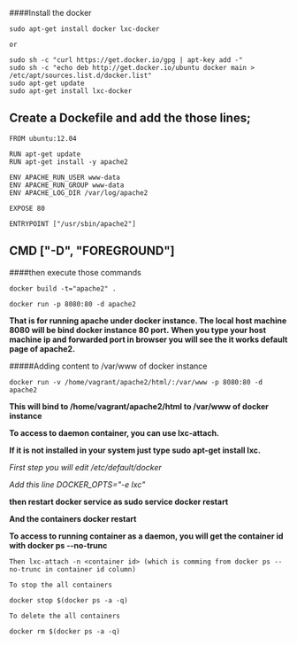####Install the docker

```
sudo apt-get install docker lxc-docker

or 

sudo sh -c "curl https://get.docker.io/gpg | apt-key add -"
sudo sh -c "echo deb http://get.docker.io/ubuntu docker main > /etc/apt/sources.list.d/docker.list"
sudo apt-get update
sudo apt-get install lxc-docker
```
Create a Dockefile and add the those lines;
----------------------------------
```
FROM ubuntu:12.04

RUN apt-get update
RUN apt-get install -y apache2

ENV APACHE_RUN_USER www-data
ENV APACHE_RUN_GROUP www-data
ENV APACHE_LOG_DIR /var/log/apache2

EXPOSE 80

ENTRYPOINT ["/usr/sbin/apache2"]

```
CMD ["-D", "FOREGROUND"]
------------------------------------

####then execute those commands

```
docker build -t="apache2" .

docker run -p 8080:80 -d apache2

```
**That is for running apache  under docker instance. The local host machine 8080 will be bind docker instance 80 port.**
**When you type your host machine ip and forwarded port in browser you will see the it works default page of apache2.**

#####Adding content to /var/www of docker instance 

```
docker run -v /home/vagrant/apache2/html/:/var/www -p 8080:80 -d apache2
```

**This will bind to /home/vagrant/apache2/html to /var/www of docker instance**

**To access to daemon container, you can use lxc-attach.**

**If it is not installed in your system just type sudo apt-get install lxc.**

*First step you will edit /etc/default/docker*


*Add this line DOCKER_OPTS="-e lxc"*


**then restart docker service as sudo service docker restart**

**And the containers docker restart <container-id>**

**To access to running container as a daemon, you will get the container id with docker ps --no-trunc**

```
Then lxc-attach -n <container id> (which is comming from docker ps --no-trunc in container id column)

To stop the all containers

docker stop $(docker ps -a -q)

To delete the all containers

docker rm $(docker ps -a -q)

```